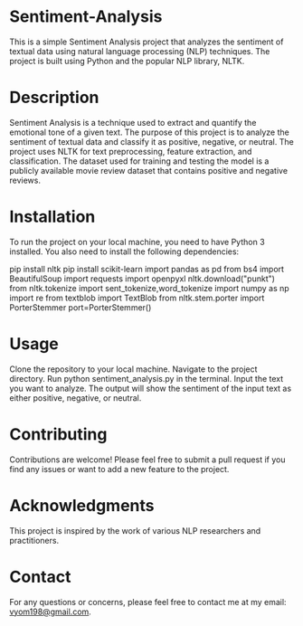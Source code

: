 # Sentiment-Analysis
This is a simple Sentiment Analysis project that analyzes the sentiment of textual data using natural language processing (NLP) techniques. The project is built using Python and the popular NLP library, NLTK.

# Description
Sentiment Analysis is a technique used to extract and quantify the emotional tone of a given text. The purpose of this project is to analyze the sentiment of textual data and classify it as positive, negative, or neutral. The project uses NLTK for text preprocessing, feature extraction, and classification. The dataset used for training and testing the model is a publicly available movie review dataset that contains positive and negative reviews.

# Installation
To run the project on your local machine, you need to have Python 3 installed. You also need to install the following dependencies:

pip install nltk
pip install scikit-learn
import pandas as pd
from bs4 import BeautifulSoup
import requests
import openpyxl
nltk.download("punkt")
from nltk.tokenize import sent_tokenize,word_tokenize
import numpy as np
import re
from textblob import TextBlob
from nltk.stem.porter import PorterStemmer
port=PorterStemmer()
# Usage
Clone the repository to your local machine.
Navigate to the project directory.
Run python sentiment_analysis.py in the terminal.
Input the text you want to analyze.
The output will show the sentiment of the input text as either positive, negative, or neutral.

# Contributing
Contributions are welcome! Please feel free to submit a pull request if you find any issues or want to add a new feature to the project.

# Acknowledgments
This project is inspired by the work of various NLP researchers and practitioners.

# Contact
For any questions or concerns, please feel free to contact me at my email: vyom198@gmail.com.
